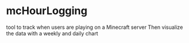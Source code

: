 # mcHourLogging
tool to track when users are playing on a Minecraft server
Then visualize the data with a weekly and daily chart
